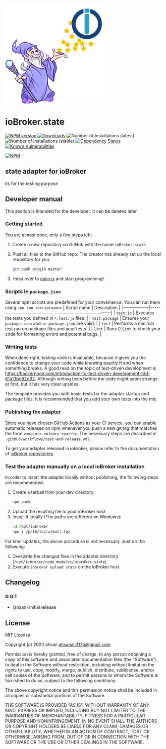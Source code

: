 ![Logo](admin/state.png)
# ioBroker.state

[![NPM version](http://img.shields.io/npm/v/iobroker.state.svg)](https://www.npmjs.com/package/iobroker.state)
[![Downloads](https://img.shields.io/npm/dm/iobroker.state.svg)](https://www.npmjs.com/package/iobroker.state)
![Number of Installations (latest)](http://iobroker.live/badges/state-installed.svg)
![Number of Installations (stable)](http://iobroker.live/badges/state-stable.svg)
[![Dependency Status](https://img.shields.io/david/AhsanAli13503/iobroker.state.svg)](https://david-dm.org/AhsanAli13503/iobroker.state)
[![Known Vulnerabilities](https://snyk.io/test/github/AhsanAli13503/ioBroker.state/badge.svg)](https://snyk.io/test/github/AhsanAli13503/ioBroker.state)

[![NPM](https://nodei.co/npm/iobroker.state.png?downloads=true)](https://nodei.co/npm/iobroker.state/)

## state adapter for ioBroker

its for the testing purpose

## Developer manual
This section is intended for the developer. It can be deleted later

### Getting started

You are almost done, only a few steps left:
1. Create a new repository on GitHub with the name `ioBroker.state`

1. Push all files to the GitHub repo. The creator has already set up the local repository for you:  
	```bash
	git push origin master
	```
1. Head over to [main.js](main.js) and start programming!

### Scripts in `package.json`
Several npm scripts are predefined for your convenience. You can run them using `npm run <scriptname>`
| Script name | Description                                              |
|-------------|----------------------------------------------------------|
| `test:js`   | Executes the tests you defined in `*.test.js` files.     |
| `test:package`    | Ensures your `package.json` and `io-package.json` are valid. |
| `test` | Performs a minimal test run on package files and your tests. |
| `lint` | Runs `ESLint` to check your code for formatting errors and potential bugs. |

### Writing tests
When done right, testing code is invaluable, because it gives you the 
confidence to change your code while knowing exactly if and when 
something breaks. A good read on the topic of test-driven development 
is https://hackernoon.com/introduction-to-test-driven-development-tdd-61a13bc92d92. 
Although writing tests before the code might seem strange at first, but it has very 
clear upsides.

The template provides you with basic tests for the adapter startup and package files.
It is recommended that you add your own tests into the mix.

### Publishing the adapter
Since you have chosen GitHub Actions as your CI service, you can 
enable automatic releases on npm whenever you push a new git tag that matches the form 
`v<major>.<minor>.<patch>`. The necessary steps are described in `.github/workflows/test-and-release.yml`.

To get your adapter released in ioBroker, please refer to the documentation 
of [ioBroker.repositories](https://github.com/ioBroker/ioBroker.repositories#requirements-for-adapter-to-get-added-to-the-latest-repository).

### Test the adapter manually on a local ioBroker installation
In order to install the adapter locally without publishing, the following steps are recommended:
1. Create a tarball from your dev directory:  
	```bash
	npm pack
	```
1. Upload the resulting file to your ioBroker host
1. Install it locally (The paths are different on Windows):
	```bash
	cd /opt/iobroker
	npm i /path/to/tarball.tgz
	```

For later updates, the above procedure is not necessary. Just do the following:
1. Overwrite the changed files in the adapter directory (`/opt/iobroker/node_modules/iobroker.state`)
1. Execute `iobroker upload state` on the ioBroker host

## Changelog

### 0.0.1
* (ahsan) initial release

## License
MIT License

Copyright (c) 2020 ahsan <ahsanali3174@gmail.com>

Permission is hereby granted, free of charge, to any person obtaining a copy
of this software and associated documentation files (the "Software"), to deal
in the Software without restriction, including without limitation the rights
to use, copy, modify, merge, publish, distribute, sublicense, and/or sell
copies of the Software, and to permit persons to whom the Software is
furnished to do so, subject to the following conditions:

The above copyright notice and this permission notice shall be included in all
copies or substantial portions of the Software.

THE SOFTWARE IS PROVIDED "AS IS", WITHOUT WARRANTY OF ANY KIND, EXPRESS OR
IMPLIED, INCLUDING BUT NOT LIMITED TO THE WARRANTIES OF MERCHANTABILITY,
FITNESS FOR A PARTICULAR PURPOSE AND NONINFRINGEMENT. IN NO EVENT SHALL THE
AUTHORS OR COPYRIGHT HOLDERS BE LIABLE FOR ANY CLAIM, DAMAGES OR OTHER
LIABILITY, WHETHER IN AN ACTION OF CONTRACT, TORT OR OTHERWISE, ARISING FROM,
OUT OF OR IN CONNECTION WITH THE SOFTWARE OR THE USE OR OTHER DEALINGS IN THE
SOFTWARE.